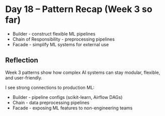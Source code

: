 # Day 18 – Pattern Recap (Week 3 so far)

- Builder - construct flexible ML pipelines
- Chain of Responsibility - preprocessing pipelines
- Facade - simplify ML systems for external use

## Reflection

Week 3 patterns show how complex AI systems can stay modular, flexible, and user-friendly.  

I see strong connections to production ML:  
- Builder - pipeline configs (scikit-learn, Airflow DAGs)  
- Chain - data preprocessing pipelines  
- Facade - exposing ML features to non-engineering teams  